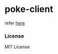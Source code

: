 # poke-client

refer [here](https://github.com/TakutoYoshikai/poke-server)

### License
MIT License
